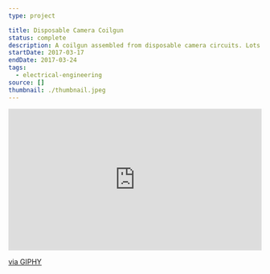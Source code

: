 ```yaml
---
type: project

title: Disposable Camera Coilgun
status: complete
description: A coilgun assembled from disposable camera circuits. Lots of them.
startDate: 2017-03-17
endDate: 2017-03-24
tags:
  - electrical-engineering
source: []
thumbnail: ./thumbnail.jpeg
---
```


<div style="width:100%;height:0;padding-bottom:56%;position:relative;"><iframe src="https://giphy.com/embed/fYZFNtx9eY3eef66Kj" width="100%" height="100%" style="position:absolute" frameBorder="0" class="giphy-embed" allowFullScreen></iframe></div><p><a href="https://giphy.com/gifs/fYZFNtx9eY3eef66Kj">via GIPHY</a></p>
